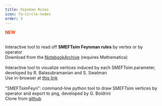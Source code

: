 ```yaml
---
title: Feynman Rules
icon: fa-circle-nodes
order: 3 
---
```


<b style="color:#ff420e;"> <i class="fas fa-star"></i> NEW </b>

<br/> 
Interactive tool to read off <b>SMEFTsim Feynman rules</b> by vertex or by operator<br/>
<i class="fas fa-download" ></i> Download from the <a href="https://notebookarchive.org/smeftsim-interactive-feynman-rules-database--2022-01-5jz62qa/"> NotebookArchive</a> (requires Mathematica)
<br/>
<br/>
Interactive tool to visualize vertices induced by each SMEFTsim parameter, developed by R. Balasubramanian and S. Swatman<br/>
<i class="fas fa-window-restore" ></i> Use in-browser at <a href="https://rahulb.web.cern.ch/SMEFTviz.html">this link</a>
<br/>
<br/>
"SMEFTsimFeyn": command-line python tool to draw SMEFTsim vertices by operator and export to png, developed by G. Boldrini<br/>
<i class="fab fa-github" ></i> Clone from <a href="https://github.com/GiacomoBoldrini/SMEFTsimFeyn">github</a>


